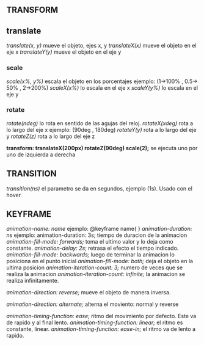 ## TRANSFORM

## translate
*translate(x, y)* mueve el objeto, ejes x, y
*translateX(x)* mueve el objeto en el eje x
*translateY(y)* mueve el objeto en el eje y

### scale
*scale(x%, y%)* escala el objeto en los porcentajes ejemplo: (1->100% , 0.5-> 50% , 2->200%)
*scaleX(x%)* lo escala en el eje x
*scaleY(y%)* lo escala en el eje y

### rotate
*rotate(ndeg)* lo rota en sentido de las agujas del reloj.
*rotateX(xdeg)* rota a lo largo del eje x ejemplo:
(90deg , 180deg)
*rotateY(y)* rota a lo largo del eje y
*rotateZ(z)* rota a lo largo del eje z

**transform: translateX(200px) rotateZ(90deg) scale(2);**
se ejecuta uno por uno de izquierda a derecha

## TRANSITION

*transition(ns)* el parametro se da en segundos, ejemplo (1s). Usado con el hover.

## KEYFRAME
*animation-name: name* ejemplo: @keyframe name{ }
*animation-duration: ns* ejemplo: animation-duration: 3s; tiempo de duracion de la animacion
*animation-fill-mode: forwards;* toma el ultimo valor y lo deja como constante.
*animation-delay: 2s;* retrasa el efecto el tiempo indicado.
*animation-fill-mode: backwards;* luego de terminar la animacion lo posiciona en el punto inicial
*animation-fill-mode: both;* deja el objeto en la ultima posicion
*animation-iteration-count: 3;* numero de veces que se realiza la animacion
*animation-iteration-count: infinite;* la animacion se realiza infinitamente.

*animation-direction: reverse;* mueve el objeto de manera inversa.

*animation-direction: alternate;* alterna el moviento: normal y reverse

*animation-timing-function: ease;* ritmo del movimiento por defecto. Este va de rapido y al final lento.
*animation-timing-function: linear;* el ritmo es constante, linear.
*animation-timing-function: ease-in;* el ritmo va de lento a rapido.



